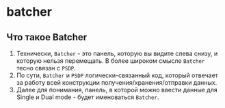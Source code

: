 # batcher

## Что такое Batcher

1. Технически, `Batcher` - это панель,  которую вы видите слева снизу, и которую нельзя перемещать. В более широком смысле `Batcher` тесно связан с `PSDP`.
2. По сути,  `Batcher` и `PSDP` логически-связанный код, который отвечает за работу всей конструкции получения/хранения/отправки данных.
3. Далее для понимания, панель, в которой можно ввести данные для Single и Dual mode - будет именоваться `Batcher`.
